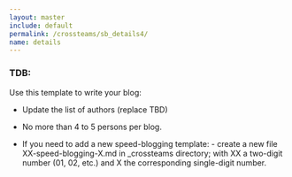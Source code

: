 ```yaml
---
layout: master
include: default
permalink: /crossteams/sb_details4/
name: details
---
```


<h3> TDB: </h3>

Use this template to write your blog:

- Update the list of authors (replace TBD)

- No more than 4 to 5 persons per blog. 

- If you need to add a new speed-blogging template:
      - create a new file XX-speed-blogging-X.md in _crossteams directory; with XX a two-digit number (01, 02, etc.) and X the corresponding single-digit number.

